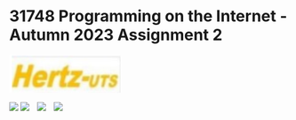 <h1>31748 Programming on the Internet - Autumn 2023 Assignment 2</h1>

<img src="assets/logo.png?raw=true" width="200px">

<img src="https://img.shields.io/badge/Javascript-276DC3.svg?logo=javascript&style=flat"> <img src="https://img.shields.io/badge/-CSS3-1572B6.svg?logo=css3&style=flat">　<img src="https://img.shields.io/badge/-HTML5-333.svg?logo=html5&style=flat">　<img src="https://img.shields.io/badge/JSON-000000.svg?logo=json&style=flat">
